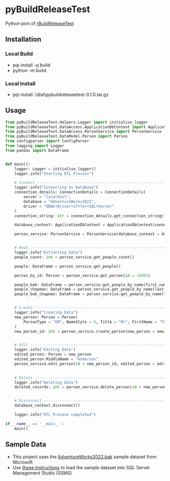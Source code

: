 # pyBuildReleaseTest

Python port of [rBuildReleaseTest](https://github.com/nik01010/rBuildReleaseTest)

## Installation
### Local Build
- pip install -q build
- python -m build

### Local Install
- pip install .\dist\pybuildreleasetest-0.1.0.tar.gz

## Usage
```python
from pyBuildReleaseTest.Helpers.Logger import initialise_logger
from pyBuildReleaseTest.DataAccess.ApplicationDbContext import ApplicationDbContext, ConnectionDetails
from pyBuildReleaseTest.DataAccess.PersonService import PersonService
from pyBuildReleaseTest.DataModel.Person import Person
from configparser import ConfigParser
from logging import Logger
from pandas import DataFrame


def main():
    logger: Logger = initialise_logger()
    logger.info("Starting ETL Process")

    # Connect ---------------------------------------------------------------------
    logger.info("Connecting to Database")
    connection_details: ConnectionDetails = ConnectionDetails(
        server = "localhost",
        database = "AdventureWorks2022",
        driver = "ODBC+Driver+17+for+SQL+Server"
    )
    connection_string: str = connection_details.get_connection_string()

    database_context: ApplicationDbContext = ApplicationDbContext(connection_string = connection_string)

    person_service: PersonService = PersonService(database_context = database_context)


    # Read ------------------------------------------------------------------------
    logger.info("Extracting Data")
    people_count: int = person_service.get_people_count()

    people: DataFrame = person_service.get_people()

    person_by_id: Person = person_service.get_person(id = 16003)

    people_bob: DataFrame = person_service.get_people_by_name(first_name = "Bob")
    people_chapman: DataFrame = person_service.get_people_by_name(last_name = "Chapman")
    people_bob_chapman: DataFrame = person_service.get_people_by_name(first_name = "Bob", last_name = "Chapman")


    # Create ----------------------------------------------------------------------
    logger.info("Creating Data")
    new_person: Person = Person(
        PersonType = "EM", NameStyle = 0, Title = "Mr", FirstName = "Tom", LastName = "Jerry", EmailPromotion = 1
    )
    new_person_id: int = person_service.create_person(new_person = new_person)


    # Edit ------------------------------------------------------------------------
    logger.info("Editing Data")
    edited_person: Person = new_person
    edited_person.MiddleName = "Anderson"
    person_service.edit_person(id = new_person_id, edited_person = edited_person)
    

    # Delete ----------------------------------------------------------------------
    logger.info("Deleting Data")
    deleted_records: int = person_service.delete_person(id = new_person_id)


    # Disconnect ------------------------------------------------------------------
    database_context.disconnect()

    logger.info("ETL Process completed")

if __name__ == '__main__':
    main()
```

## Sample Data
- This project uses the [AdventureWorks2022.bak](https://learn.microsoft.com/en-us/sql/samples/adventureworks-install-configure?view=sql-server-ver16&tabs=ssms#download-backup-files) sample dataset from Microsoft
- Use [these instructions](https://learn.microsoft.com/en-us/sql/samples/adventureworks-install-configure?view=sql-server-ver16&tabs=ssms#restore-to-sql-server) to load the sample dataset into SQL Server Management Studio (SSMS)
